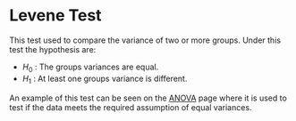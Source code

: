 # Levene Test 

This test used to compare the variance of two or more groups. Under this test the hypothesis are:

- $H_0$ : The groups variances are equal.
- $H_1$ : At least one groups variance is different.

An example of this test can be seen on the [ANOVA](ANOVA.md) page where it is used to test if the data meets the required assumption of equal variances.
